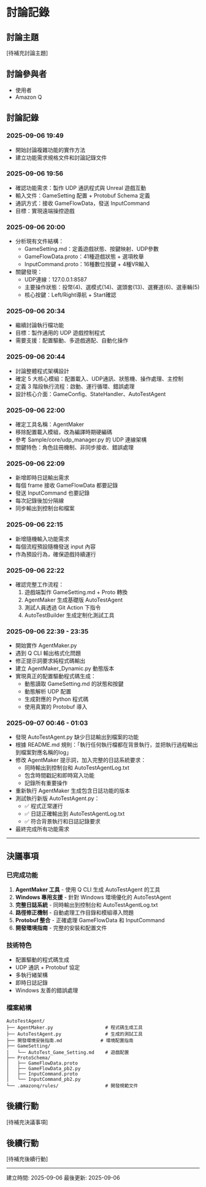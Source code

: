# 討論記錄

## 討論主題
[待補充討論主題]

## 討論參與者
- 使用者
- Amazon Q

## 討論記錄

### 2025-09-06 19:49
- 開始討論複雜功能的實作方法
- 建立功能需求規格文件和討論記錄文件

### 2025-09-06 19:56
- 確認功能需求：製作 UDP 通訊程式與 Unreal 遊戲互動
- 輸入文件：GameSetting 配置 + Protobuf Schema 定義
- 通訊方式：接收 GameFlowData，發送 InputCommand
- 目標：實現遠端操控遊戲

### 2025-09-06 20:00
- 分析現有文件結構：
  - GameSetting.md：定義遊戲狀態、按鍵映射、UDP參數
  - GameFlowData.proto：41種遊戲狀態 + 選項枚舉
  - InputCommand.proto：16種數位按鍵 + 4種VR輸入
- 關鍵發現：
  - UDP連線：127.0.0.1:8587
  - 主要操作狀態：投幣(4)、選模式(14)、選頭套(13)、選賽道(6)、選車輛(5)
  - 核心按鍵：Left/Right導航 + Start確認

### 2025-09-06 20:34
- 繼續討論執行檔功能
- 目標：製作通用的 UDP 遊戲控制程式
- 需要支援：配置驅動、多遊戲適配、自動化操作

### 2025-09-06 20:44
- 討論整體程式架構設計
- 確定 5 大核心模組：配置載入、UDP通訊、狀態機、操作處理、主控制
- 定義 3 階段執行流程：啟動、運行循環、錯誤處理
- 設計核心介面：GameConfig、StateHandler、AutoTestAgent

### 2025-09-06 22:00
- 確定工具名稱：AgentMaker
- 移除配置載入模組，改為編譯時期硬編碼
- 參考 Sample/core/udp_manager.py 的 UDP 連線架構
- 關鍵特色：角色註冊機制、非同步接收、錯誤處理

### 2025-09-06 22:09
- 新增即時日誌輸出需求
- 每個 frame 接收 GameFlowData 都要記錄
- 發送 InputCommand 也要記錄
- 每次記錄後加分隔線
- 同步輸出到控制台和檔案

### 2025-09-06 22:15
- 新增隨機輸入功能需求
- 每個流程預設隨機發送 input 內容
- 作為預設行為，確保遊戲持續運行

### 2025-09-06 22:22
- 確認完整工作流程：
  1. 遊戲端製作 GameSetting.md + Proto 轉換
  2. AgentMaker 生成基礎版 AutoTestAgent
  3. 測試人員透過 Git Action 下指令
  4. AutoTestBuilder 生成定制化測試工具

### 2025-09-06 22:39 - 23:35
- 開始實作 AgentMaker.py
- 遇到 Q CLI 輸出格式化問題
- 修正提示詞要求純程式碼輸出
- 建立 AgentMaker_Dynamic.py 動態版本
- 實現真正的配置驅動程式碼生成：
  - 動態讀取 GameSetting.md 的狀態和按鍵
  - 動態解析 UDP 配置
  - 生成對應的 Python 程式碼
  - 使用真實的 Protobuf 導入

### 2025-09-07 00:46 - 01:03
- 發現 AutoTestAgent.py 缺少日誌輸出到檔案的功能
- 根據 README.md 規則：「執行任何執行檔都在背景執行，並把執行過程輸出到檔案對應名稱的log」
- 修改 AgentMaker 提示詞，加入完整的日誌系統要求：
  - 同時輸出到控制台和 AutoTestAgentLog.txt
  - 包含時間戳記和即時寫入功能
  - 記錄所有重要操作
- 重新執行 AgentMaker 生成包含日誌功能的版本
- 測試執行新版 AutoTestAgent.py：
  - ✅ 程式正常運行
  - ✅ 日誌正確輸出到 AutoTestAgentLog.txt
  - ✅ 符合背景執行和日誌記錄要求
- 最終完成所有功能需求

---

## 決議事項

### 已完成功能
1. **AgentMaker 工具** - 使用 Q CLI 生成 AutoTestAgent 的工具
2. **Windows 專用支援** - 針對 Windows 環境優化的 AutoTestAgent
3. **完整日誌系統** - 同時輸出到控制台和 AutoTestAgentLog.txt
4. **路徑修正機制** - 自動處理工作目錄和模組導入問題
5. **Protobuf 整合** - 正確處理 GameFlowData 和 InputCommand
6. **開發環境指南** - 完整的安裝和配置文件

### 技術特色
- 配置驅動的程式碼生成
- UDP 通訊 + Protobuf 協定
- 多執行緒架構
- 即時日誌記錄
- Windows 友善的錯誤處理

### 檔案結構
```
AutoTestAgent/
├── AgentMaker.py                   # 程式碼生成工具
├── AutoTestAgent.py                # 生成的測試工具
├── 開發環境安裝指南.md              # 環境配置指南
├── GameSetting/
│   └── AutoTest_Game_Setting.md    # 遊戲配置
├── ProtoSchema/
│   ├── GameFlowData.proto
│   ├── GameFlowData_pb2.py
│   ├── InputCommand.proto
│   └── InputCommand_pb2.py
└── .amazonq/rules/                 # 開發規範文件
```

## 後續行動
[待補充決議事項]

## 後續行動
[待補充後續行動]

---
建立時間: 2025-09-06
最後更新: 2025-09-06
